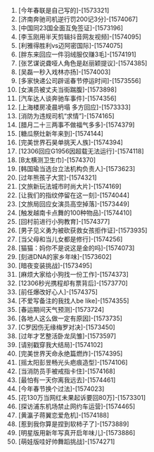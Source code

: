 
1. [今年春联是自己写的]-[1573321]
1. [济南奔驰司机逆行罚200记3分]-[1574067]
1. [中国同23国全面互免签证]-[1573196]
1. [李玉刚用半天剪辑抖音网友视频]-[1574095]
1. [利雅得胜利vs迈阿密国际]-[1574075]
1. [胖东来回应一件羽绒服仅赚3毛]-[1574191]
1. [张艺谋说聋哑人角色是赵丽颖提议]-[1574385]
1. [吴磊一秒入戏林亦扬]-[1574003]
1. [多家快递公司辟谣春节停运时间]-[1573556]
1. [女演员被丈夫当街踹腹]-[1573898]
1. [汽车达人谈奔驰车事件]-[1574356]
1. [上海楼房凌晨坍塌 多方回应]-[1573333]
1. [消防为违规司机“求情”]-[1574165]
1. [腊月二十三两事不做福气多多]-[1574379]
1. [糖瓜祭灶新年来到]-[1574144]
1. [完美世界石昊单挑天人族]-[1574394]
1. [12306回应G1956因超载无法运行]-[1574118]
1. [B太横测卫生巾]-[1574370]
1. [韩国瑜当选台立法机构负责人]-[1573623]
1. [过年熊孩子大赏]-[1574321]
1. [文旅新玩法城市时尚大片]-[1574169]
1. [让我们的指纹停留在这一刻]-[1574044]
1. [文旅局回应女演员高空掉落]-[1573449]
1. [触发越南卡点舞的100种物品]-[1574410]
1. [回村前进行小狗教育]-[1574377]
1. [男子见义勇为被砍获救女孩拒作证]-[1573935]
1. [当父母和当儿女都是修行]-[1574256]
1. [猫猫：妈你不是说这是金的吗]-[1574073]
1. [刻进DNA的家乡年味]-[1573602]
1. [暗夜变装挑战]-[1573495]
1. [麻烦大家给小狗找一份工作]-[1574373]
1. [12306秒光携程却有票背后]-[1573770]
1. [前任爆改好心人]-[1574375]
1. [不爱写备注的我找人be like]-[1574355]
1. [春运期间天气预测]-[1573724]
1. [各地人这么做一定有原因]-[1573735]
1. [C罗因伤无缘梅罗对决]-[1573450]
1. [过年才艺整活卧龙凤雏]-[1573597]
1. [请别戳穿我大结局]-[1574102]
1. [完美世界天命永绝篇燃炸]-[1574395]
1. [摇太阳彭昱畅光头疤痕造型]-[1574106]
1. [当消防员手被戒指卡住]-[1574168]
1. [最怕有一天你离我远去]-[1574461]
1. [今年春节换个过法]-[1574023]
1. [花130万当网红未果起诉要回80万]-[1573301]
1. [探访浦东机场禁止网约车运营]-[1574465]
1. [黄瀛子蒋翼恋爱危机]-[1574188]
1. [惹到我你算是捏到软柿子了]-[1573889]
1. [明星版用新年写真开启年味儿]-[1573886]
1. [萌娃版哇好帅舞蹈挑战]-[1574271]